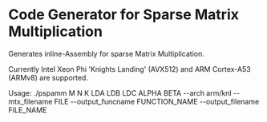 # Code Generator for Sparse Matrix Multiplication
Generates inline-Assembly for sparse Matrix Multiplication.

Currently Intel Xeon Phi 'Knights Landing' (AVX512) and ARM Cortex-A53 (ARMv8) are supported.

Usage: ./pspamm M N K LDA LDB LDC ALPHA BETA --arch arm/knl --mtx_filename FILE --output_funcname FUNCTION_NAME --output_filename FILE_NAME
